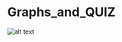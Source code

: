 # Graphs_and_QUIZ

![alt text](https://github.com/[username]/[reponame]/blob/[branch]/image.jpg?raw=true)
